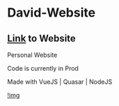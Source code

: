 # David-Website

## [Link](https://dzcoderx.github.io/#/) to Website


Personal Website

Code is currently in Prod 

Made with VueJS | Quasar | NodeJS


[!img](https://i.gyazo.com/629b478a4d9ceb4faa0ff2f413a83a51.jpg)


